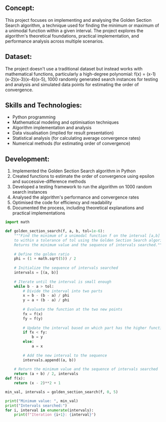 ## Concept:
This project focuses on implementing and analysing the Golden Section Search algorithm, a technique used for finding the minimum or maximum of a unimodal function within a given interval. The project explores the algorithm's theoretical foundations, practical implementation, and performance analysis across multiple scenarios.

## Dataset:
The project doesn't use a traditional dataset but instead works with mathematical functions, particularly a high-degree polynomial: f(x) = (x-1)(x-2)(x-3)(x-4)(x-5), 1000 randomly generated search instances for testing and analysis and simulated data points for estimating the order of convergence.

## Skills and Technologies:
- Python programming<br/>
- Mathematical modeling and optimisation techniques<br/>
- Algorithm implementation and analysis<br/>
- Data visualisation (implied for result presentation)<br/>
- Statistical analysis (for calculating average convergence rates)<br/>
- Numerical methods (for estimating order of convergence)<br/>

## Development:

1. Implemented the Golden Section Search algorithm in Python
2. Created functions to estimate the order of convergence using epsilon and successive-difference methods
3. Developed a testing framework to run the algorithm on 1000 random search instances
4. Analysed the algorithm's performance and convergence rates
5. Optimised the code for efficiency and readability
6. Documented the process, including theoretical explanations and practical implementations

```python 
import math

def golden_section_search(f, a, b, tol=1e-6):
    """Find the minimum of a unimodal function f on the interval [a,b]
    to within a tolerance of tol using the Golden Section Search algorithm.
    Returns the minimum value and the sequence of intervals searched."""
    
    # Define the golden ratio
    phi = (1 + math.sqrt(5)) / 2
    
    # Initialize the sequence of intervals searched
    intervals = [(a, b)]
    
    # Iterate until the interval is small enough
    while b - a > tol:
        # Divide the interval into two parts
        x = b - (b - a) / phi
        y = a + (b - a) / phi
        
        # Evaluate the function at the two new points
        fx = f(x)
        fy = f(y)
        
        # Update the interval based on which part has the higher function value
        if fx < fy:
            b = y
        else:
            a = x
        
        # Add the new interval to the sequence
        intervals.append((a, b))
    
    # Return the minimum value and the sequence of intervals searched
    return (a + b) / 2, intervals
def f(x):
    return (x - 2)**2 + 1

min_val, intervals = golden_section_search(f, 0, 5)

print("Minimum value: ", min_val)
print("Intervals searched:")
for i, interval in enumerate(intervals):
    print(f"Iteration {i+1}: {interval}")
```
